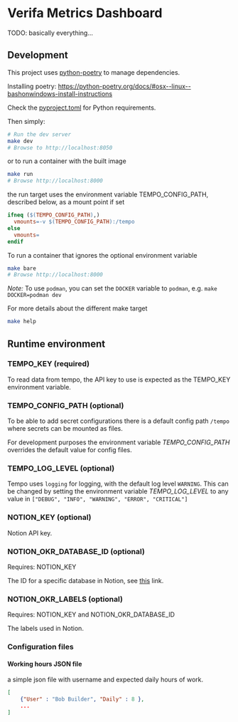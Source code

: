 # Verifa Metrics Dashboard

TODO: basically everything...

## Development

This project uses [python-poetry](https://python-poetry.org/) to manage dependencies.

Installing poetry: <https://python-poetry.org/docs/#osx--linux--bashonwindows-install-instructions>

Check the [pyproject.toml](./pyproject.toml) for Python requirements.

Then simply:

```bash
# Run the dev server
make dev
# Browse to http://localhost:8050
```

or to run a container with the built image

```bash
make run
# Browse http://localhost:8000
```

the run target uses the environment variable TEMPO_CONFIG_PATH, described below, as a mount point if set

```Makefile
ifneq ($(TEMPO_CONFIG_PATH),)
  vmounts=-v $(TEMPO_CONFIG_PATH):/tempo
else
  vmounts=
endif
```

To run a container that ignores the optional environment variable

```bash
make bare
# Browse http://localhost:8000
```

*Note:* To use `podman`, you can set the `DOCKER` variable to `podman`, e.g. `make DOCKER=podman dev`

For more details about the different make target

```bash
make help
```

## Runtime environment

### TEMPO_KEY (required)

To read data from tempo, the API key to use is expected as the TEMPO_KEY environment variable.

### TEMPO_CONFIG_PATH (optional)

To be able to add secret configurations there is a default config path `/tempo` where secrets can be mounted as files.

For development purposes the environment variable *TEMPO_CONFIG_PATH* overrides the default value for config files.

### TEMPO_LOG_LEVEL (optional)

Tempo uses `logging` for logging, with the default log level `WARNING`. This can be changed by setting the environment variable *TEMPO_LOG_LEVEL* to any value in `["DEBUG", "INFO", "WARNING", "ERROR", "CRITICAL"]`

### NOTION_KEY (optional)

Notion API key.

### NOTION_OKR_DATABASE_ID (optional)
Requires: NOTION_KEY

The ID for a specific database in Notion, see [this](https://stackoverflow.com/questions/67728038/where-to-find-database-id-for-my-database-in-notion) link.

### NOTION_OKR_LABELS (optional)
Requires: NOTION_KEY and NOTION_OKR_DATABASE_ID

The labels used in Notion.

### Configuration files

#### Working hours JSON file

a simple json file with username and expected daily hours of work.
```json
[
    {"User" : "Bob Builder", "Daily" : 8 },
    ...
]
```
